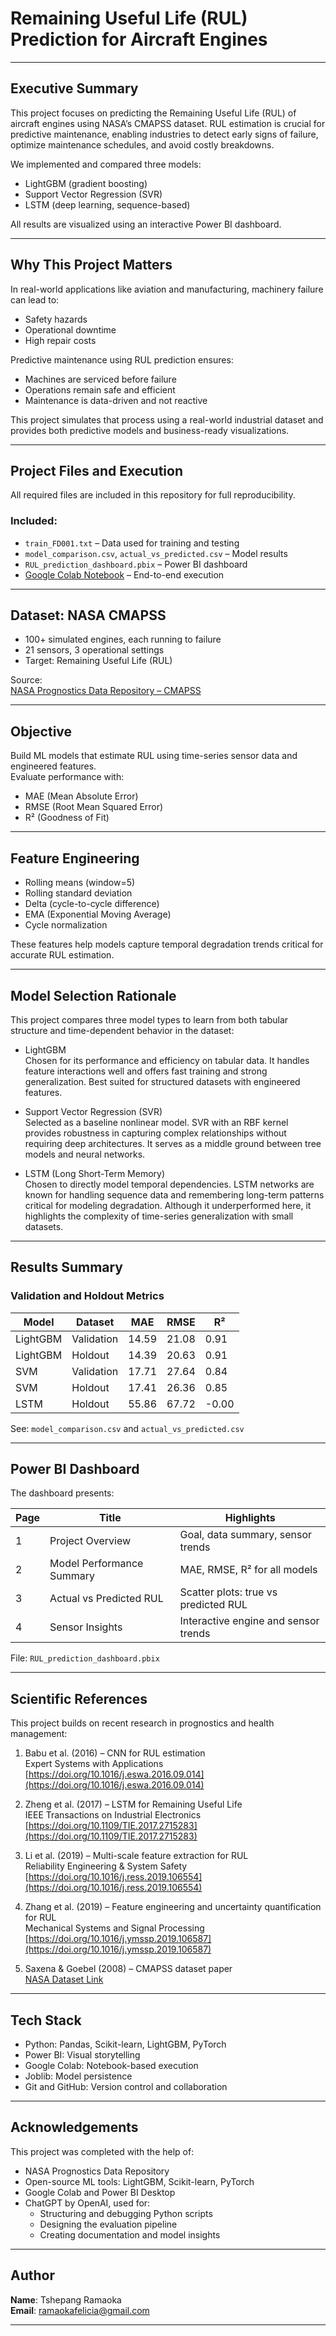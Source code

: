 # Remaining Useful Life (RUL) Prediction for Aircraft Engines

---

## Executive Summary

This project focuses on predicting the Remaining Useful Life (RUL) of aircraft engines using NASA’s CMAPSS dataset. RUL estimation is crucial for predictive maintenance, enabling industries to detect early signs of failure, optimize maintenance schedules, and avoid costly breakdowns.

We implemented and compared three models:
- LightGBM (gradient boosting)
- Support Vector Regression (SVR)
- LSTM (deep learning, sequence-based)

All results are visualized using an interactive Power BI dashboard.

---

## Why This Project Matters

In real-world applications like aviation and manufacturing, machinery failure can lead to:

- Safety hazards  
- Operational downtime  
- High repair costs

Predictive maintenance using RUL prediction ensures:
- Machines are serviced before failure  
- Operations remain safe and efficient  
- Maintenance is data-driven and not reactive

This project simulates that process using a real-world industrial dataset and provides both predictive models and business-ready visualizations.

---

## Project Files and Execution

All required files are included in this repository for full reproducibility.

### Included:
- `train_FD001.txt` – Data used for training and testing  
- `model_comparison.csv`, `actual_vs_predicted.csv` – Model results  
- `RUL_prediction_dashboard.pbix` – Power BI dashboard  
- [Google Colab Notebook](https://colab.research.google.com/drive/1XGoNXBWzPctH-voNaeWPXreqB_pvBA5h#scrollTo=S2vPqmMW1ng5) – End-to-end execution

---

## Dataset: NASA CMAPSS

- 100+ simulated engines, each running to failure  
- 21 sensors, 3 operational settings  
- Target: Remaining Useful Life (RUL)

Source:  
[NASA Prognostics Data Repository – CMAPSS](https://www.nasa.gov/content/prognostics-center-of-excellence-data-set-repository)

---

## Objective

Build ML models that estimate RUL using time-series sensor data and engineered features.  
Evaluate performance with:
- MAE (Mean Absolute Error)  
- RMSE (Root Mean Squared Error)  
- R² (Goodness of Fit)

---

## Feature Engineering

- Rolling means (window=5)  
- Rolling standard deviation  
- Delta (cycle-to-cycle difference)  
- EMA (Exponential Moving Average)  
- Cycle normalization

These features help models capture temporal degradation trends critical for accurate RUL estimation.

---

## Model Selection Rationale

This project compares three model types to learn from both tabular structure and time-dependent behavior in the dataset:

- LightGBM  
  Chosen for its performance and efficiency on tabular data. It handles feature interactions well and offers fast training and strong generalization. Best suited for structured datasets with engineered features.

- Support Vector Regression (SVR)  
  Selected as a baseline nonlinear model. SVR with an RBF kernel provides robustness in capturing complex relationships without requiring deep architectures. It serves as a middle ground between tree models and neural networks.

- LSTM (Long Short-Term Memory)  
  Chosen to directly model temporal dependencies. LSTM networks are known for handling sequence data and remembering long-term patterns critical for modeling degradation. Although it underperformed here, it highlights the complexity of time-series generalization with small datasets.

---

## Results Summary

### Validation and Holdout Metrics

| Model     | Dataset     | MAE   | RMSE  | R²     |
|-----------|-------------|--------|--------|--------|
| LightGBM  | Validation  | 14.59  | 21.08 | 0.91   |
| LightGBM  | Holdout     | 14.39  | 20.63 | 0.91   |
| SVM       | Validation  | 17.71  | 27.64 | 0.84   |
| SVM       | Holdout     | 17.41  | 26.36 | 0.85   |
| LSTM      | Holdout     | 55.86  | 67.72 | -0.00  |

See: `model_comparison.csv` and `actual_vs_predicted.csv`

---

## Power BI Dashboard

The dashboard presents:

| Page | Title                         | Highlights                                |
|------|-------------------------------|-------------------------------------------|
| 1    | Project Overview              | Goal, data summary, sensor trends         |
| 2    | Model Performance Summary     | MAE, RMSE, R² for all models              |
| 3    | Actual vs Predicted RUL       | Scatter plots: true vs predicted RUL      |
| 4    | Sensor Insights               | Interactive engine and sensor trends      |

File: `RUL_prediction_dashboard.pbix`

---

## Scientific References

This project builds on recent research in prognostics and health management:

1. Babu et al. (2016) – CNN for RUL estimation  
   Expert Systems with Applications  
   [https://doi.org/10.1016/j.eswa.2016.09.014](https://doi.org/10.1016/j.eswa.2016.09.014)

2. Zheng et al. (2017) – LSTM for Remaining Useful Life  
   IEEE Transactions on Industrial Electronics  
   [https://doi.org/10.1109/TIE.2017.2715283](https://doi.org/10.1109/TIE.2017.2715283)

3. Li et al. (2019) – Multi-scale feature extraction for RUL  
   Reliability Engineering & System Safety  
   [https://doi.org/10.1016/j.ress.2019.106554](https://doi.org/10.1016/j.ress.2019.106554)

4. Zhang et al. (2019) – Feature engineering and uncertainty quantification for RUL  
   Mechanical Systems and Signal Processing  
   [https://doi.org/10.1016/j.ymssp.2019.106587](https://doi.org/10.1016/j.ymssp.2019.106587)

5. Saxena & Goebel (2008) – CMAPSS dataset paper  
   [NASA Dataset Link](https://www.nasa.gov/content/prognostics-center-of-excellence-data-set-repository)

---

## Tech Stack

- Python: Pandas, Scikit-learn, LightGBM, PyTorch  
- Power BI: Visual storytelling  
- Google Colab: Notebook-based execution  
- Joblib: Model persistence  
- Git and GitHub: Version control and collaboration

---

## Acknowledgements

This project was completed with the help of:

- NASA Prognostics Data Repository  
- Open-source ML tools: LightGBM, Scikit-learn, PyTorch  
- Google Colab and Power BI Desktop  
- ChatGPT by OpenAI, used for:
  - Structuring and debugging Python scripts  
  - Designing the evaluation pipeline  
  - Creating documentation and model insights

---

## Author

**Name**: Tshepang Ramaoka  
**Email**: ramaokafelicia@gmail.com

---

